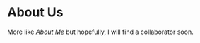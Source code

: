 # About Us

More like [*About Me*](https://gravatar.com/hiedt) but hopefully, I will find a collaborator soon.
